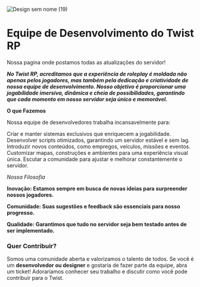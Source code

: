 ![Design sem nome (19)](https://github.com/user-attachments/assets/8cf5d935-c2a8-4e0e-bfc3-002c10c1c8b1)
# Equipe de Desenvolvimento do Twist RP
Nossa pagina onde postamos todas as atualizações do servidor!

***No Twist RP, acreditamos que a experiência de roleplay é moldada não apenas pelos jogadores, mas também pela dedicação e criatividade de nossa equipe de desenvolvimento. Nosso objetivo é proporcionar uma jogabilidade imersiva, dinâmica e cheia de possibilidades, garantindo que cada momento em nosso servidor seja único e memorável.***

**O que Fazemos**

Nossa equipe de desenvolvedores trabalha incansavelmente para:

Criar e manter sistemas exclusivos que enriquecem a jogabilidade.
Desenvolver scripts otimizados, garantindo um servidor estável e sem lag.
Introduzir novos conteúdos, como empregos, veículos, missões e eventos.
Customizar mapas, construções e ambientes para uma experiência visual única.
Escutar a comunidade para ajustar e melhorar constantemente o servidor.

_Nossa Filosofia_

**Inovação: Estamos sempre em busca de novas ideias para surpreender nossos jogadores.**

**Comunidade: Suas sugestões e feedback são essenciais para nosso progresso.**

**Qualidade: Garantimos que tudo no servidor seja bem testado antes de ser implementado.**

### Quer Contribuir?

Somos uma comunidade aberta e valorizamos o talento de todos. Se você é um **desenvolvedor ou designer** e gostaria de fazer parte da equipe, abra um ticket! Adoraríamos conhecer seu trabalho e discutir como você pode contribuir para o Twist.
